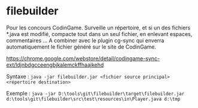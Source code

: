 # filebuilder

Pour les concours CodinGame.
Surveille un répertoire, et si un des fichiers *.java est modifié, compacte tout dans un seul fichier, en enlevant espaces, commentaires ...
A combiner avec le plugin cg-sync qui enverra automatiquement le fichier généré sur le site de CodinGame.

https://chrome.google.com/webstore/detail/codingame-sync-ext/ldjnbdgcceengbjkalemckffhaajkehd

Syntaxe : 
`java -jar filebuilder.jar <fichier source principal> <répertoire destination>`

Exemple : 
`java -jar D:\tools\git\filebuilder\target\filebuilder.jar d:\tools\git\filebuilder\src\test\resources\in\Player.java d:\tmp`
